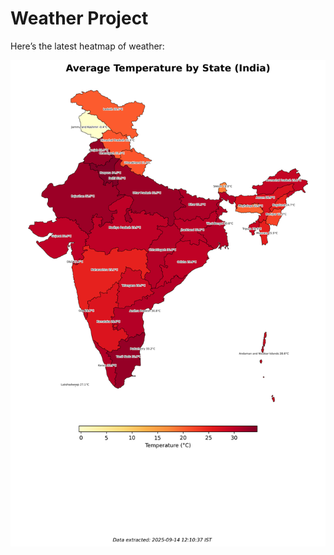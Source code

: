 # Weather Project

Here’s the latest heatmap of weather:

![India Heatmap](docs/assets/india_heatmap.png?v=C66367)
